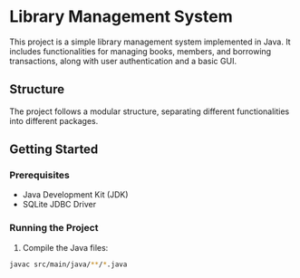 # Library Management System

This project is a simple library management system implemented in Java. It includes functionalities for managing books, members, and borrowing transactions, along with user authentication and a basic GUI.

## Structure

The project follows a modular structure, separating different functionalities into different packages.

## Getting Started

### Prerequisites

- Java Development Kit (JDK)
- SQLite JDBC Driver

### Running the Project

1. Compile the Java files:

```bash
javac src/main/java/**/*.java
